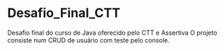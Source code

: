 # Desafio_Final_CTT
Desafio final do curso de Java oferecido pelo CTT e Assertiva
O projeto consiste num CRUD de usuário com teste pelo console.
